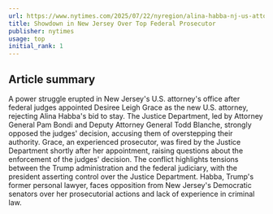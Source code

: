 ```yaml
---
url: https://www.nytimes.com/2025/07/22/nyregion/alina-habba-nj-us-attorney.html
title: Showdown in New Jersey Over Top Federal Prosecutor
publisher: nytimes
usage: top
initial_rank: 1
---
```

## Article summary
A power struggle erupted in New Jersey's U.S. attorney's office after federal judges appointed Desiree Leigh Grace as the new U.S. attorney, rejecting Alina Habba's bid to stay. The Justice Department, led by Attorney General Pam Bondi and Deputy Attorney General Todd Blanche, strongly opposed the judges' decision, accusing them of overstepping their authority. Grace, an experienced prosecutor, was fired by the Justice Department shortly after her appointment, raising questions about the enforcement of the judges' decision. The conflict highlights tensions between the Trump administration and the federal judiciary, with the president asserting control over the Justice Department. Habba, Trump's former personal lawyer, faces opposition from New Jersey's Democratic senators over her prosecutorial actions and lack of experience in criminal law.
